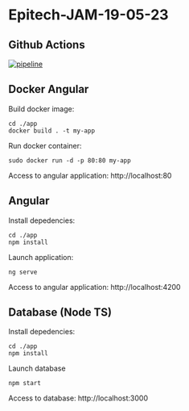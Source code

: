 # Epitech-JAM-19-05-23

## Github Actions
[![pipeline](https://github.com/xschahl/Epitech-JAM-19-05-23/actions/workflows/pipeline.yml/badge.svg?branch=main)](https://github.com/xschahl/Epitech-JAM-19-05-23/actions/workflows/pipeline.yml)

## Docker Angular

Build docker image:
```
cd ./app
docker build . -t my-app
```

Run docker container:
```
sudo docker run -d -p 80:80 my-app
```

Access to angular application:
http://localhost:80

## Angular

Install depedencies:
```
cd ./app
npm install
```

Launch application:
```
ng serve
```

Access to angular application:
http://localhost:4200

## Database (Node TS)

Install depedencies:
```
cd ./app
npm install
```

Launch database
```
npm start
```

Access to database:
http://localhost:3000
